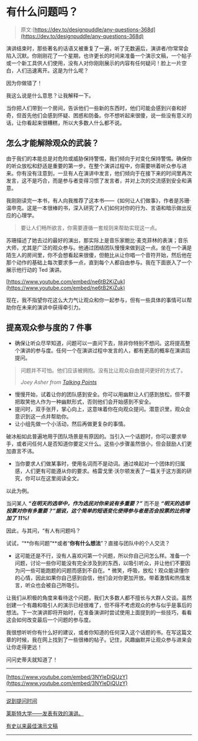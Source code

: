 # 有什么问题吗？

> 原文:[https://dev.to/designpuddle/any-questions-368d](https://dev.to/designpuddle/any-questions-368d)

演讲结束时，那些著名的话语又被重复了一遍，听了无数遍后，演讲者/你常常会陷入沉默。你刚刚花了一个星期，也许更长的时间来准备一个演示文稿，一个帖子或一个新工具供人们使用，没有人对你刚刚展示的内容有任何疑问！脸上一片空白，人们迅速离开。这是为什么呢？

因为你做错了！

我这么说是什么意思？让我解释一下。

当你把人们带到一个房间，告诉他们一些新的东西时，他们可能会感到兴奋和好奇，但首先他们会感到怀疑、困惑和防备。你不想听起来很傻，说一些没有意义的话，让你看起来很糟糕，所以大多数人什么都不说。

## 怎么才能解除观众的武装？

由于我们的本能总是对危险或威胁保持警惕，我们倾向于对变化保持警惕。确保你的听众放松和舒适是重要的第一步。在整个演讲过程中，你需要哄着听众参与进来。你有没有注意到，一旦有人在演讲中发言，他们倾向于在接下来的时间里再次发言，这不是巧合，而是参与者变得习惯了发言者，并对上次的交流感到安全和满意。

我刚刚读完一本书，有人向我推荐了这本书——《如何让人们做事》，作者是苏珊·温申克。这是一本很棒的书，深入研究了人们如何对你的行为、言语和暗示做出反应的心理学。

> 要让人们畅所欲言，你需要遵循一套规则来帮助实现这一点。

苏珊描述了她去过的最好的演出，那实际上是音乐家鲍比·麦克菲林的表演；音乐大师，尤其是广泛的观众参与。他通过团结团队慢慢来做到这一点。坐在一个满是陌生人的房间里，你不会想看起来很傻，但鲍比从让你唱一个音符开始，然后他在那个动作的基础上每次要求多一点，直到每个人都自由参与。我在下面嵌入了一个展示他行动的 Ted 演讲。

[https://www.youtube.com/embed/ne6tB2KiZuk](https://www.youtube.com/embed/ne6tB2KiZuk)

现在，我不指望你花这么大力气让观众和你一起参与，但有一些具体的事情可以帮助你在未来的演讲中获得牵引力。

## 提高观众参与度的 7 件事

*   确保让听众尽早知道，问题可以一直问下去，除非你特别不想问。这将提高整个演讲的参与度。任何一个在演讲过程中发言的人，都有更高的概率在演讲后提问。

> 问题并不可怕。他们应该被拥抱。没有比让观众自由提问更好的方式了。
> 
>  <cite>Joey Asher from [Talking Points](http://speechworks.net/wordpress/?p=588)</cite>

*   慢慢开始，试着让你的团队感到安全。你可以用幽默让人们感到放松，但不要把取笑他人作为一种幽默形式，否则他们会开始感到不安全。
*   提问时，双手张开，掌心向上，这意味着你在向观众提问。潜意识里，观众会意识到这一点并帮助你。
*   让小组先做一个小活动，然后再做更复杂的事情。

破冰船如此普遍地用于团队场景是有原因的。当引入一个话题时，你可以要求举手，或者问任何人是否知道你要定义什么。这些小步骤虽然很小，但会鼓励人们更加直言不讳。

*   当你要求人们做某事时，使用名词而不是动词。通过唤起对一个团体的归属感，人们更有可能遵从你的要求。格雷戈里·沃尔顿发表了一篇关于这方面的研究，你可以在这里阅读全文。

以此为例。

当问某人 ***“在明天的选举中，作为选民对你来说有多重要？”*** 而不是 ***“明天的选举投票对你有多重要？”据说，这个简单的短语变化使得参与者是否会投票的比例增加了 11%!***

因此，与其问，“有人有问题吗？

试试，“**你有问题”**或者“**你有什么想法**”？直接与团队中的个人交流？

*   这可能还是不行，没有人喜欢问第一个问题，所以你自己问怎么样。准备一个问题，讨论一些你可能没有完全涉及到的东西，以吸引听众，并让他们不要因为问一些可能跑题的问题而感到不自在。*   微笑，呼吸，放松！观众能读懂你的心情，因此如果你自己感到自信，他们会对你更加开放。带着激情和热情发言，听众也会被自己所吸引。

让我们从积极的角度来看待这个问题，我们大多数人都不擅长与大群人交谈。虽然创建一个有趣和吸引人的演示已经很难了，但不得不考虑观众的参与似乎是事后的想法。下一次演讲即将开始时，在准备演讲时尝试使用上面提到的一些技巧，看看这会如何改变最后一个问题的参与度。

我很想听听你有什么好的建议，或者你知道的任何深入这个话题的书。在写这篇文章的时候，我在网上找到了一些很棒的帖子。记住，风趣幽默并让观众参与进来会让你走得更远！

问问史蒂夫就知道了！

* * *

[https://www.youtube.com/embed/3NYleDiQUzY](https://www.youtube.com/embed/3NYleDiQUzY)

* * *

[说到提问时间](https://speakingaboutpresenting.com/audience/presentation-question-time/)

[莱斯特大学——发表有效的演讲。](https://www2.le.ac.uk/offices/ld/resources/presentations/delivering-presentation)

[有史以来最佳演示文稿](https://medium.com/trailhead/the-best-presentation-ever-4709060aa8b9)

* * *